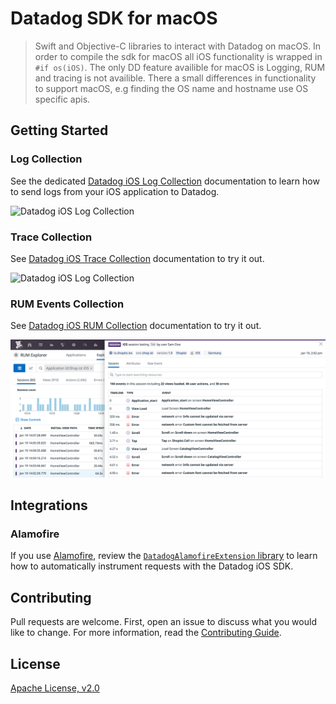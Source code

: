 # Datadog SDK for macOS

> Swift and Objective-C libraries to interact with Datadog on macOS.
> In order to compile the sdk for macOS all iOS functionality is wrapped in ```#if os(iOS)```.  The only DD feature availible for macOS is
> Logging, RUM and tracing is not availible. There a small differences in functionality to support macOS, e.g finding the OS name and hostname use 
> OS specific apis.

## Getting Started

### Log Collection

See the dedicated [Datadog iOS Log Collection](https://docs.datadoghq.com/logs/log_collection/ios) documentation to learn how to send logs from your iOS application to Datadog.

![Datadog iOS Log Collection](docs/images/logging.png)

### Trace Collection

See [Datadog iOS Trace Collection](https://docs.datadoghq.com/tracing/setup_overview/setup/ios) documentation to try it out.

![Datadog iOS Log Collection](docs/images/tracing.png)

### RUM Events Collection

See [Datadog iOS RUM Collection](https://docs.datadoghq.com/real_user_monitoring/ios) documentation to try it out.

![Datadog iOS RUM Collection](docs/images/rum.png)

## Integrations

### Alamofire

If you use [Alamofire](https://github.com/Alamofire/Alamofire), review the [`DatadogAlamofireExtension` library](Sources/DatadogExtensions/Alamofire/) to learn how to automatically instrument requests with the Datadog iOS SDK.

## Contributing

Pull requests are welcome. First, open an issue to discuss what you would like to change. For more information, read the [Contributing Guide](CONTRIBUTING.md).

## License

[Apache License, v2.0](LICENSE)
